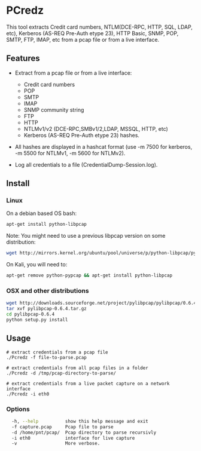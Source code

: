 # PCredz

This tool extracts Credit card numbers, NTLM(DCE-RPC, HTTP, SQL, LDAP, etc), Kerberos (AS-REQ Pre-Auth etype 23), HTTP Basic, SNMP, POP, SMTP, FTP, IMAP, etc from a pcap file or from a live interface.

## Features

- Extract from a pcap file or from a live interface:
  - Credit card numbers
  - POP
  - SMTP
  - IMAP
  - SNMP community string
  - FTP
  - HTTP
  - NTLMv1/v2 (DCE-RPC,SMBv1/2,LDAP, MSSQL, HTTP, etc)
  - Kerberos (AS-REQ Pre-Auth etype 23) hashes.

- All hashes are displayed in a hashcat format (use -m 7500 for kerberos, -m 5500 for NTLMv1, -m 5600 for NTLMv2).
- Log all credentials to a file (CredentialDump-Session.log).

## Install

### Linux

On a debian based OS bash:

```bash
apt-get install python-libpcap
```

Note: You might need to use a previous libpcap version on some distribution:

```bash
wget http://mirrors.kernel.org/ubuntu/pool/universe/p/python-libpcap/python-libpcap_0.6.4-1_amd64.deb && dpkg -i python-libpcap_0.6.4-1_amd64.deb
```

On Kali, you will need to:

```bash
apt-get remove python-pypcap && apt-get install python-libpcap
```

### OSX and other distributions

```bash
wget http://downloads.sourceforge.net/project/pylibpcap/pylibpcap/0.6.4/pylibpcap-0.6.4.tar.gz
tar xvf pylibpcap-0.6.4.tar.gz
cd pylibpcap-0.6.4
python setup.py install
```

## Usage
 
 ```
 # extract credentials from a pcap file
./Pcredz -f file-to-parse.pcap

# extract credentials from all pcap files in a folder
./Pcredz -d /tmp/pcap-directory-to-parse/

# extract credentials from a live packet capture on a network interface
./Pcredz -i eth0
```

### Options

```bash
  -h, --help          show this help message and exit
  -f capture.pcap     Pcap file to parse
  -d /home/pnt/pcap/  Pcap directory to parse recursivly
  -i eth0             interface for live capture
  -v                  More verbose.
```

